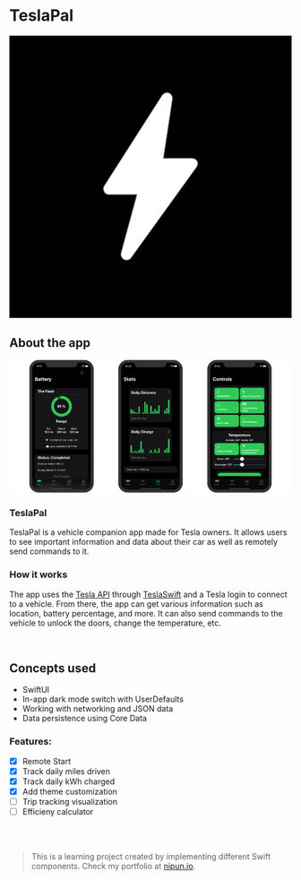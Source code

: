 # TeslaPal

![Front Banner](Images/TeslaPalIcon.png)

## About the app

<p align="center">
<img src="Images/screenshots.png">
</p>

### TeslaPal

TeslaPal is a vehicle companion app made for Tesla owners. It allows users to see important information and data about their car as well as remotely send commands to it.

### How it works

The app uses the [Tesla API](https://tesla-api.timdorr.com/) through [TeslaSwift](https://github.com/jonasman/TeslaSwift) and a Tesla login to connect to a vehicle. From there, the app can get various information such as location, battery percentage, and more. It can also send commands to the vehicle to unlock the doors, change the temperature, etc.


<br />

## Concepts used

* SwiftUI
* In-app dark mode switch with UserDefaults
* Working with networking and JSON data
* Data persistence using Core Data

### Features:

- [x] Remote Start
- [x] Track daily miles driven
- [x] Track daily kWh charged
- [x] Add theme customization
- [ ] Trip tracking visualization 
- [ ] Efficieny calculator

<br />
<br />

>This is a learning project created by implementing different Swift components. Check my portfolio at [nipun.io](https://nipun.io).

<br />
